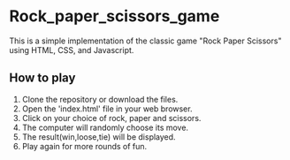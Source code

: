 # Rock_paper_scissors_game
This is a simple implementation of the classic game "Rock Paper Scissors" using HTML, CSS, and Javascript.

## How to play 

1. Clone the repository or download the files.
2. Open the 'index.html' file in your web browser.
3. Click on your choice of rock, paper and scissors.
4. The computer will randomly choose its move.
5. The result(win,loose,tie) will be displayed.
6. Play again for more rounds of fun.
